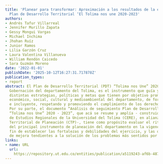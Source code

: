 ```yaml
---
title: 'Planear para transformar: Aproximación a los resultados de la ejecución del
  Plan de Desarrollo Territorial ‘El Tolima nos une 2020-2023'
authors:
- Andrés Tafur Villarreal
- Jennifer Murillo Zapata
- Gessy Mongui Vargas
- Michael Inchima
- Jhohan Ruíz
- Junior Ramos
- Lilia Garzón Cruz
- Laura Valentina Villanueva
- William Rendón Caicedo
- Sara Guzmán Moreno
date: '2022-01-01'
publishDate: '2025-10-12T16:27:31.717878Z'
publication_types:
- report
abstract: El Plan de Desarrollo Territorial (PDT) “Tolima nos Une” 2020-2023, de la
  Gobernación del departamento del Tolima, es el instrumento que guía y articula las
  distintas estrategias, políticas y metas que tienen por objetivo promover el desarrollo
  económico, social, cultural y medioambiental del departamento, de forma democrática
  e incluyente, respetando y promoviendo el cumplimiento de los derechos humanos.
  Por su parte, el documento “Análisis de seguimiento Plan de Desarrollo Territorial
  “Tolima nos Une” 2020 - 2023”, que acá se resume y amplía - construido por el Centro
  de Estudios Regionales de la Universidad del Tolima (CERE), en alianza con el Consejo
  Territorial de Planeación (CTP)-, tiene como propósito evaluar el ritmo de la implementación
  del principal instrumento de planeación del departamento en la vigencia 2021, a
  fin de establecer las fortalezas y debilidades del ejercicio, y las oportunidades
  de mejora tendientes a la solución de los problemas más sentidos por las y los tolimenses
links:
- name: URL
  url: 
    https://repository.ut.edu.co/entities/publication/a5119243-af6b-487a-9c95-504f3ef94528
---
```

